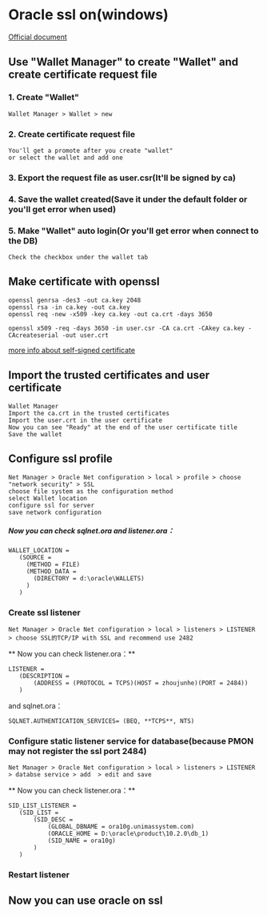 # Oracle ssl on(windows)
[Official document](https://docs.oracle.com/cd/B28359_01/network.111/b28530/asossl.htm#i1006119)

## Use "Wallet Manager" to create "Wallet" and create certificate request file
### 1. Create "Wallet"
```
Wallet Manager > Wallet > new
```
### 2. Create certificate request file
```
You'll get a promote after you create "wallet"  
or select the wallet and add one
```
### 3. Export the request file as user.csr(It'll be signed by ca)
### 4. Save the wallet created(**Save it under the default folder or you'll get error when used**)
### 5. Make "Wallet" auto login(Or you'll get error when connect to the DB)
```
Check the checkbox under the wallet tab
```
## Make certificate with openssl
```
openssl genrsa -des3 -out ca.key 2048  
openssl rsa -in ca.key -out ca.key  
openssl req -new -x509 -key ca.key -out ca.crt -days 3650

openssl x509 -req -days 3650 -in user.csr -CA ca.crt -CAkey ca.key -CAcreateserial -out user.crt  
```
[more info about self-signed certificate](https://mei-rong.github.io/notes/selfSignedCrtBasedOnOpenssl)

## Import the trusted certificates and user certificate
```
Wallet Manager  
Import the ca.crt in the trusted certificates  
Import the user.crt in the user certificate  
Now you can see "Ready" at the end of the user certificate title  
Save the wallet
```
## Configure ssl profile
```
Net Manager > Oracle Net configuration > local > profile > choose "network security" > SSL  
choose file system as the configuration method  
select Wallet location  
configure ssl for server  
save network configuration
```
##### Now you can check sqlnet.ora and listener.ora：  
```
WALLET_LOCATION =  
   (SOURCE =  
     (METHOD = FILE)  
     (METHOD_DATA =  
       (DIRECTORY = d:\oracle\WALLETS)  
     )  
   )
```
### Create ssl listener
```
Net Manager > Oracle Net configuration > local > listeners > LISTENER > choose SSL的TCP/IP with SSL and recommend use 2482
```
** Now you can check listener.ora：**
```
LISTENER =
   (DESCRIPTION =
       (ADDRESS = (PROTOCOL = TCPS)(HOST = zhoujunhe)(PORT = 2484))
   )
```
and sqlnet.ora：
```
SQLNET.AUTHENTICATION_SERVICES= (BEQ, **TCPS**, NTS)
```
### Configure static listener service for database(because PMON may not register the ssl port 2484)
```
Net Manager > Oracle Net configuration > local > listeners > LISTENER > databse service > add  > edit and save
```
** Now you can check listener.ora：**
```  
SID_LIST_LISTENER =
   (SID_LIST =
       (SID_DESC =
           (GLOBAL_DBNAME = ora10g.unimassystem.com)
           (ORACLE_HOME = D:\oracle\product\10.2.0\db_1)
           (SID_NAME = ora10g)
       )
   )
```
### Restart listener

## Now you can use oracle on ssl
